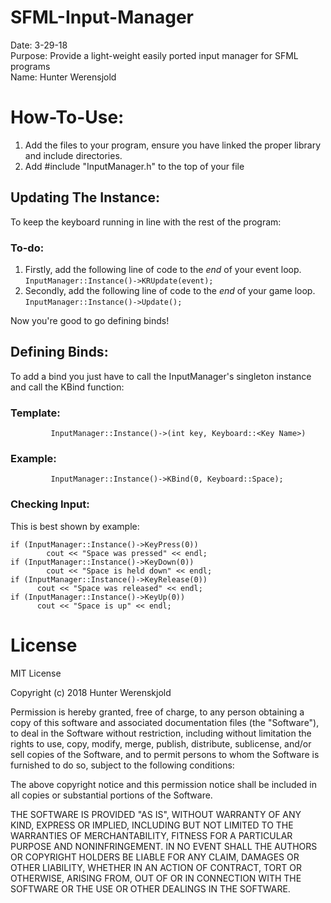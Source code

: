 # SFML-Input-Manager
Date:     3-29-18  
Purpose:  Provide a light-weight easily ported input manager for SFML programs  
Name:     Hunter Werensjold  

# How-To-Use:  
  1. Add the files to your program, ensure you have linked the proper library and include directories.
  2. Add #include "InputManager.h" to the top of your file
## Updating The Instance:  
To keep the keyboard running in line with the rest of the program:  
### To-do: 
1. Firstly, add the following line of code to the *end* of your event loop.  
<code>InputManager::Instance()->KRUpdate(event);</code>  
2. Secondly, add the following line of code to the *end* of your game loop.  
<code>InputManager::Instance()->Update();</code>  

Now you're good to go defining binds!

 ## Defining Binds:  
To add a bind you just have to call the InputManager's singleton instance and call the KBind function:  
### Template:  
             InputManager::Instance()->(int key, Keyboard::<Key Name>)   
### Example:

             InputManager::Instance()->KBind(0, Keyboard::Space);

  
### Checking Input: 
This is best shown by example:  

    if (InputManager::Instance()->KeyPress(0))  
		    cout << "Space was pressed" << endl;  
    if (InputManager::Instance()->KeyDown(0))  
		    cout << "Space is held down" << endl;  
	if (InputManager::Instance()->KeyRelease(0))  
		  cout << "Space was released" << endl;  
	if (InputManager::Instance()->KeyUp(0))  
		  cout << "Space is up" << endl;  

# License

MIT License

Copyright (c) 2018 Hunter Werenskjold

Permission is hereby granted, free of charge, to any person obtaining a copy
of this software and associated documentation files (the "Software"), to deal
in the Software without restriction, including without limitation the rights
to use, copy, modify, merge, publish, distribute, sublicense, and/or sell
copies of the Software, and to permit persons to whom the Software is
furnished to do so, subject to the following conditions:

The above copyright notice and this permission notice shall be included in all
copies or substantial portions of the Software.

THE SOFTWARE IS PROVIDED "AS IS", WITHOUT WARRANTY OF ANY KIND, EXPRESS OR
IMPLIED, INCLUDING BUT NOT LIMITED TO THE WARRANTIES OF MERCHANTABILITY,
FITNESS FOR A PARTICULAR PURPOSE AND NONINFRINGEMENT. IN NO EVENT SHALL THE
AUTHORS OR COPYRIGHT HOLDERS BE LIABLE FOR ANY CLAIM, DAMAGES OR OTHER
LIABILITY, WHETHER IN AN ACTION OF CONTRACT, TORT OR OTHERWISE, ARISING FROM,
OUT OF OR IN CONNECTION WITH THE SOFTWARE OR THE USE OR OTHER DEALINGS IN THE
SOFTWARE.
